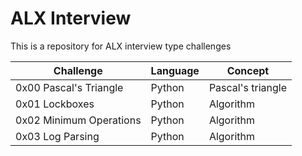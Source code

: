 # ALX Interview

This is a repository for ALX interview type challenges

| Challenge			| Language	| Concept		|
| ----------------------------- | ------------- | --------------------- |
| 0x00 Pascal's Triangle	| Python	| Pascal's triangle	|
| 0x01 Lockboxes		| Python	| Algorithm		|
| 0x02 Minimum Operations	| Python	| Algorithm		|
| 0x03 Log Parsing		| Python	| Algorithm		|
